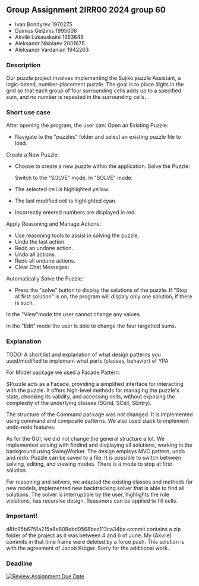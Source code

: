 # <Sujiko>
## Group Assignment 2IRR00 2024 group 60
* Ivan Bondyrev 1970275
* Dainius Gelžinis 1995006
* Akvilė Lukauskaitė 1953648
* Aleksandr Nikolaev 2001675
* Aleksandr Vardanian 1942263

### Description
Our puzzle project involves implementing the Sujiko puzzle Assistant, a logic-based, number-placement puzzle. The goal is to place digits in the grid so that each group of four surrounding cells adds up to a specified sum, and no number is repeated in the surrounding cells.

### Short use case
After opening the program, the user can:
Open an Existing Puzzle:

- Navigate to the "puzzles" folder and select an existing puzzle file to load.

Create a New Puzzle:

- Choose to create a new puzzle within the application.
Solve the Puzzle:

  Switch to the "SOLVE" mode. In "SOLVE" mode:
- The selected cell is highlighted yellow.
- The last modified cell is highlighted cyan.
- Incorrectly entered numbers are displayed in red.

Apply Reasoning and Manage Actions:

- Use reasoning tools to assist in solving the puzzle.
- Undo the last action.
- Redo an undone action.
- Undo all actions.
- Redo all undone actions.
- Clear Chat Messages:


Automatically Solve the Puzzle:

- Press the "solve" button to display the solutions of the puzzle. If "Stop at first solution" is on, the program will dispaly only one solution, if there is such.

In the "View"mode the user cannot change any values.

In the "Edit" mode the user is able to change the four targetted sums.

### Explanation
TODO: A short list and explanation of what design patterns you used/modified to implement what parts (classes, behavior) of YPA

For Model package we used a Facade Pattern:

SPuzzle acts as a Facade, providing a simplified interface for interacting with the puzzle. It offers high-level methods for managing the puzzle's state, checking its validity, and accessing cells, without exposing the complexity of the underlying classes (SGrid, SCell, SEntry).

The structure of the Command package was not changed. It is implemented using command and composite patterns. We also used stack to implement undo-redo features.

As for the GUI, we did not change the general structure a lot. We implemented solving with findind and displaying all solutions, working in the background using SwingWorker. The design employs MVC pattern, undo and redo. Puzzle can be saved to a file. It is possible to switch between solving, editing, and viewing modes. There is a mode to stop at first solution.

For reasoning and solvers, we adapted the existing classes and methods for new models, implemented new backtracking solver that is able to find all solutions. The solver is interruptible by the user, highlights the rule violations, has recursive design. Reasoners can be applied to fill cells. 

### Important!
d8fc95b67f8a215a8e808ebd0568bec113ca34ba commit contains a zip folder of the project as it was between 4 and 6 of June. My (Akvile) commits in that time frame were deleted by a force push. This solution is with the agreement of Jacob Krüger. Sorry for the additional work.

### Deadline
[![Review Assignment Due Date](https://classroom.github.com/assets/deadline-readme-button-24ddc0f5d75046c5622901739e7c5dd533143b0c8e959d652212380cedb1ea36.svg)](https://classroom.github.com/a/_p0yNlNQ)
